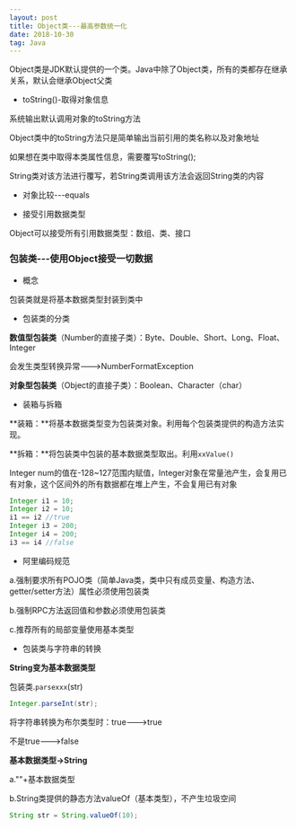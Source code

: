 ```yaml
---
layout: post
title: Object类---最高参数统一化
date: 2018-10-30
tag: Java
--- 
```


Object类是JDK默认提供的一个类。Java中除了Object类，所有的类都存在继承关系，默认会继承Object父类

- toString()-取得对象信息

系统输出默认调用对象的toString方法

Object类中的toString方法只是简单输出当前引用的类名称以及对象地址

如果想在类中取得本类属性信息，需要覆写toString();

String类对该方法进行覆写，若String类调用该方法会返回String类的内容

- 对象比较---equals

- 接受引用数据类型

Object可以接受所有引用数据类型：数组、类、接口

### 包装类---使用Object接受一切数据

- 概念

包装类就是将基本数据类型封装到类中

- 包装类的分类

**数值型包装类**（Number的直接子类）：Byte、Double、Short、Long、Float、Integer

会发生类型转换异常--->NumberFormatException

**对象型包装类**（Object的直接子类）：Boolean、Character（char）

- 装箱与拆箱

**装箱：**将基本数据类型变为包装类对象。利用每个包装类提供的构造方法实现。

**拆箱：**将包装类中包装的基本数据类型取出。利用`xxValue()`

Integer num的值在-128~127范围内赋值，Integer对象在常量池产生，会复用已有对象，这个区间外的所有数据都在堆上产生，不会复用已有对象

```java
Integer i1 = 10;
Integer i2 = 10;
i1 == i2 //true
Integer i3 = 200;
Integer i4 = 200;
i3 == i4 //false
```

- 阿里编码规范

a.强制要求所有POJO类（简单Java类，类中只有成员变量、构造方法、getter/setter方法）属性必须使用包装类

b.强制RPC方法返回值和参数必须使用包装类

c.推荐所有的局部变量使用基本类型

- 包装类与字符串的转换

**String变为基本数据类型**

包装类.`parsexxx`(str)

```java
Integer.parseInt(str);
```

将字符串转换为布尔类型时：true--->true

不是true--->false

**基本数据类型->String**

a.""+基本数据类型

b.String类提供的静态方法valueOf（基本类型），不产生垃圾空间

```java
String str = String.valueOf(10);
```

